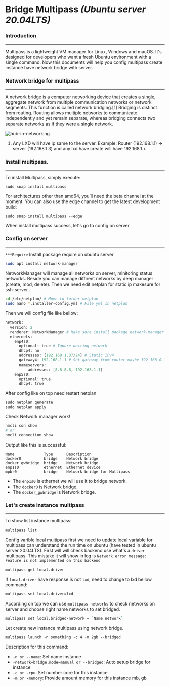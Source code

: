 # Bridge Multipass _(Ubuntu server 20.04LTS)_
### Introduction
---
Multipass is a lightweight VM manager for Linux, Windows and macOS. It's designed for developers who want a fresh Ubuntu environment with a single command. Now this documents will help you config multipass create instance have network bridge with server.
### Network bridge for multipass
---
A network bridge is a computer networking device that creates a single, aggregate network from multiple communication networks or network segments. This function is called network bridging.[1] Bridging is distinct from routing. Routing allows multiple networks to communicate independently and yet remain separate, whereas bridging connects two separate networks as if they were a single network.

![hub-in-networking](https://user-images.githubusercontent.com/62330937/177121273-c58daa1e-d9d1-437d-94bd-5bb254800e56.jpeg)

1. Any LXD will have ip same to the server.
Example: Router (192.168.1.1) -> server (192.168.1.3) and any lxd have create will have 192.168.1.x

### Install multipass.
---
To install Multipass, simply execute:

```
sudo snap install multipass
```
For architectures other than amd64, you’ll need the beta channel at the moment.
You can also use the edge channel to get the latest development build:
```
sudo snap install multipass --edge
```
When install multipass success, let's go to config on server
### Config on server
---
`***Require` 
Install package require on ubuntu server
```bash
sudo apt install network-manager
```
NetworkManager will manage all networks on server, minitoring status networks. Beside you can manage diffirent networks by deep manager (create, mod, delete). 
Then we need edit netplan for static ip makesure for ssh-server .
```sh
cd /etc/netplan/ # Move to folder netplan
sudo nano *.installer-config.yml # File yml in netplan
```
Then we will config file like bellow:
```python
network:
  version: 2
  renderer: NetworkManager # Make sure install package network-manager first
  ethernets:
    enp4s0:
      optional: true # Ignore waiting network
      dhcp4: no
      addresses: [192.168.1.37/24] # Static IPv4
      gateway4: 192.168.1.1 # Set gateway from router maybe 192.168.0.1
      nameservers:
          addresses: [8.8.8.8, 192.168.1.1]
    enp5s0:
      optional: true
      dhcp4: true
```
After config like on top need restart netplan
```
sudo netplan generate
sudo netplan apply
```
Check Network manager work!
```sh
nmcli con show 
# or 
nmcli connection show
```
Output like this is successful:
```
Name             Type      Description
docker0          bridge    Network bridge
docker_gwbridge  bridge    Network bridge
enp1s0           ethernet  Ethernet device
mpbr0            bridge    Network bridge for Multipass
```
- The `enp1s0` is ethernet we will use it to bridge network.
- The `docker0` is Network bridge.
- The `docker_gwbridge` is Network bridge.
### Let's create instance multipass
---

To show list instance multipass:
```sh
multipass list
```
Config varible local multipass first we need to update local variable for multipass can understand the run time on ubuntu (have tested in ubuntu server 20.04LTS). First will will check backend use what's a `driver` multipass. This mistake it will show in log is `Network error message: Feature is not implemented on this backend`
```sh
multipass get local.driver
```
If `local.driver` have response is not `lxd`, need to change to lxd bellow command:
```sh
multipass set local.driver=lxd
```
According on top we can use `multipass networks` to check networks on server and choose right name networks to set bridged. 
```sh
multipass set local.bridged-network = `Name network`
```
Let create new instance multipass using network bridge.
```
multipass launch -n something -c 4 -m 2gb --bridged
```
Description for this command:
- `-n or --name`: Set name instance
- `-network=bridge,mode=manual or --bridged`: Auto setup bridge for instance
- `-c or -cpu`: Set number core for this instance
- `-m or -memory`: Provide amount memory for this instance mb, gb


